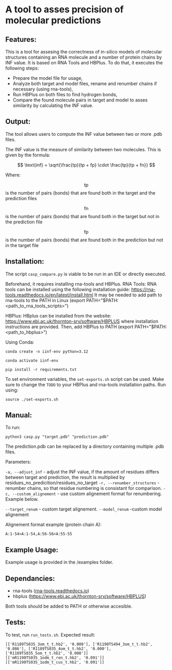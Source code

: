 # A tool to asses precision of molecular predictions

## Features:

This is a tool for assesing the correctness of in-silico models of molecular structures containing an RNA molecule and a number of protein chains by INF value. It is based on RNA Tools and HBPlus.
To do that, it executes the following steps:
 * Prepare the model file for usage,
 * Analyze both target and model files, rename and renumber chains if necessary (using rna-tools),
 * Run HBPlus on both files to find hydrogen bonds,
 * Compare the found molecule pairs in target and model to asses similarity by calculating the INF value.

## Output:

The tool allows users to compute the INF value between two or more .pdb files.

The INF value is the measure of similarity between two molecules.
This is given by the formula:

$$
\text{inf} = \sqrt{\frac{tp}{tp + fp} \cdot \frac{tp}{tp + fn}}
$$

Where:

$$\text{tp}$$
is the number of pairs (bonds) that are found both in the target and the prediction files

$$\text{fn}$$
is the number of pairs (bonds) that are found both in the target but not in the prediction file

$$\text{fp}$$
is the number of pairs (bonds) that are found both in the prediction but not in the target file

## Installation:
The script ```casp_compare.py``` is viable to be run in an IDE or directly executed.

Beforehand, it requires installing rna-tools and HBPlus.
 RNA Tools:
 RNA tools can be installed using the following installation guide:
 https://rna-tools.readthedocs.io/en/latest/install.html
 It may be needed to add path to rna-tools to the PATH in Linux (export PATH="$PATH:<path_to_rna_tools_scripts>")

 HBPlus:
 HBplus can be installed from the website:
 https://www.ebi.ac.uk/thornton-srv/software/HBPLUS
 where installation instructions are provided. 
 Then, add HBPlus to PATH (export PATH="$PATH:<path_to_hbplus>")

Using Conda:

```conda create -n iinf-env python=3.12```

```conda activate iinf-env```

```pip install -r requirements.txt```

To set environment variables, the ```set-exports.sh``` script can be used. Make sure to change the ```TODO``` to your HBPlus and rna-tools installation paths. Run using:

```source ./set-exports.sh```

## Manual:

To run:

```python3 casp.py "target.pdb" "prediction.pdb"```

The prediction.pdb can be replaced by a directory containing multiple .pdb files.

Parameters:

```-a, --adjust_inf``` - adjust the INF value, if the amount of residues differs between target and prediction, the result is multiplied by residues_no_predicition/residues_no_target
```-r, --renumber_structures``` - renumber chains, so that residue numbering is consistant for comparison.
```-c, --custom_alignement``` - use custom alignement format for renumbering. Example below.

```--target_renum``` - custom target alignement.
```--model_renum``` -custom model alignement

Alignement format example (protein chain A):

```
A:1-54>A:1-54,A:56-56>A:55-55
```
## Example Usage:
Example usage is provided in the /examples folder.

## Dependancies:
 * rna-tools ([rna-tools.readthedocs.io](https://rna-tools.readthedocs.io/en/latest/))
 * hbplus (https://www.ebi.ac.uk/thornton-srv/software/HBPLUS)

Both tools should be added to PATH or otherwise accesible.

## Tests:
To test, run ```run_tests.sh```. Expected result:
```
[['R1189TS035_3om_t_t.hb2', '0.000'], ['R1190TS494_3om_t_t.hb2', '0.086'], ['R1189TS035_4om_t_t.hb2', '0.000'], ['R1189TS035_5om_t_t.hb2', '0.000']]
[['mR1190TS035_1odm_t_ren_t.hb2', '0.091']]
[['mR1190TS035_1odm_t_cus_t.hb2', '0.091']]
```
